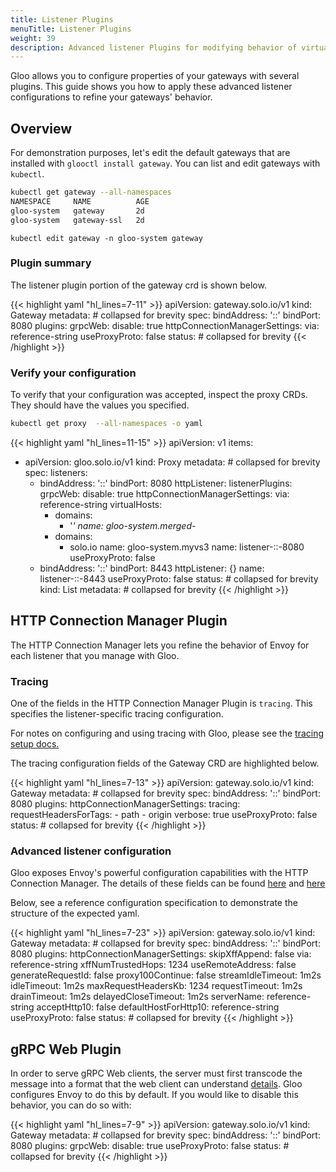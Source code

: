 ```yaml
---
title: Listener Plugins
menuTitle: Listener Plugins
weight: 39
description: Advanced listener Plugins for modifying behavior of virtual services.
---
```


Gloo allows you to configure properties of your gateways with several plugins.
This guide shows you how to apply these advanced listener configurations to refine your gateways' behavior.

## Overview

For demonstration purposes, let's edit the default gateways that are installed with `glooctl install gateway`.
You can list and edit gateways with `kubectl`.

```bash
kubectl get gateway --all-namespaces
NAMESPACE     NAME          AGE
gloo-system   gateway       2d
gloo-system   gateway-ssl   2d
```

`kubectl edit gateway -n gloo-system gateway`

### Plugin summary

The listener plugin portion of the gateway crd is shown below.

{{< highlight yaml "hl_lines=7-11" >}}
apiVersion: gateway.solo.io/v1
kind: Gateway
metadata: # collapsed for brevity
spec:
  bindAddress: '::'
  bindPort: 8080
  plugins:
    grpcWeb:
      disable: true
    httpConnectionManagerSettings:
      via: reference-string
  useProxyProto: false
status: # collapsed for brevity
{{< /highlight >}}


### Verify your configuration

To verify that your configuration was accepted, inspect the proxy CRDs. They should have the values you specified. 

```bash
kubectl get proxy  --all-namespaces -o yaml
```

{{< highlight yaml "hl_lines=11-15" >}}
apiVersion: v1
items:
- apiVersion: gloo.solo.io/v1
  kind: Proxy
  metadata: # collapsed for brevity
  spec:
    listeners:
    - bindAddress: '::'
      bindPort: 8080
      httpListener:
        listenerPlugins:
          grpcWeb:
            disable: true
          httpConnectionManagerSettings:
            via: reference-string
        virtualHosts:
        - domains:
          - '*'
          name: gloo-system.merged-*
        - domains:
          - solo.io
          name: gloo-system.myvs3
      name: listener-::-8080
      useProxyProto: false
    - bindAddress: '::'
      bindPort: 8443
      httpListener: {}
      name: listener-::-8443
      useProxyProto: false
  status: # collapsed for brevity
kind: List
metadata: # collapsed for brevity
{{< /highlight >}}


## HTTP Connection Manager Plugin

The HTTP Connection Manager lets you refine the behavior of Envoy for each listener that you manage with Gloo.

### Tracing

One of the fields in the HTTP Connection Manager Plugin is `tracing`. This specifies the listener-specific tracing configuration.

For notes on configuring and using tracing with Gloo, please see the [tracing setup docs.](../../../setup_options/observability/#configuration)

The tracing configuration fields of the Gateway CRD are highlighted below.

{{< highlight yaml "hl_lines=7-13" >}}
apiVersion: gateway.solo.io/v1
kind: Gateway
metadata: # collapsed for brevity
spec:
  bindAddress: '::'
  bindPort: 8080
  plugins:
    httpConnectionManagerSettings:
      tracing:
        requestHeadersForTags:
          - path
          - origin
        verbose: true
  useProxyProto: false
status: # collapsed for brevity
{{< /highlight >}}

### Advanced listener configuration

Gloo exposes Envoy's powerful configuration capabilities with the HTTP Connection Manager. The details of these fields can be found [here](https://www.envoyproxy.io/docs/envoy/v1.9.0/configuration/http_conn_man/http_conn_man) and [here](https://www.envoyproxy.io/docs/envoy/latest/api-v2/api/v2/core/protocol.proto#envoy-api-msg-core-http1protocoloptions)

Below, see a reference configuration specification to demonstrate the structure of the expected yaml.

{{< highlight yaml "hl_lines=7-23" >}}
apiVersion: gateway.solo.io/v1
kind: Gateway
metadata: # collapsed for brevity
spec:
  bindAddress: '::'
  bindPort: 8080
  plugins:
    httpConnectionManagerSettings:
      skipXffAppend: false
      via: reference-string
      xffNumTrustedHops: 1234
      useRemoteAddress: false
      generateRequestId: false
      proxy100Continue: false
      streamIdleTimeout: 1m2s
      idleTimeout: 1m2s
      maxRequestHeadersKb: 1234
      requestTimeout: 1m2s
      drainTimeout: 1m2s
      delayedCloseTimeout: 1m2s
      serverName: reference-string
      acceptHttp10: false
      defaultHostForHttp10: reference-string
  useProxyProto: false
status: # collapsed for brevity
{{< /highlight >}}




## gRPC Web Plugin

In order to serve gRPC Web clients, the server must first transcode the message into a format that the web client can understand [details](https://github.com/grpc/grpc/blob/master/doc/PROTOCOL-WEB.md#protocol-differences-vs-grpc-over-http2). Gloo configures Envoy to do this by default. If you would like to disable this behavior, you can do so with:

{{< highlight yaml "hl_lines=7-9" >}}
apiVersion: gateway.solo.io/v1
kind: Gateway
metadata: # collapsed for brevity
spec:
  bindAddress: '::'
  bindPort: 8080
  plugins:
    grpcWeb:
      disable: true
  useProxyProto: false
status: # collapsed for brevity
{{< /highlight >}}


